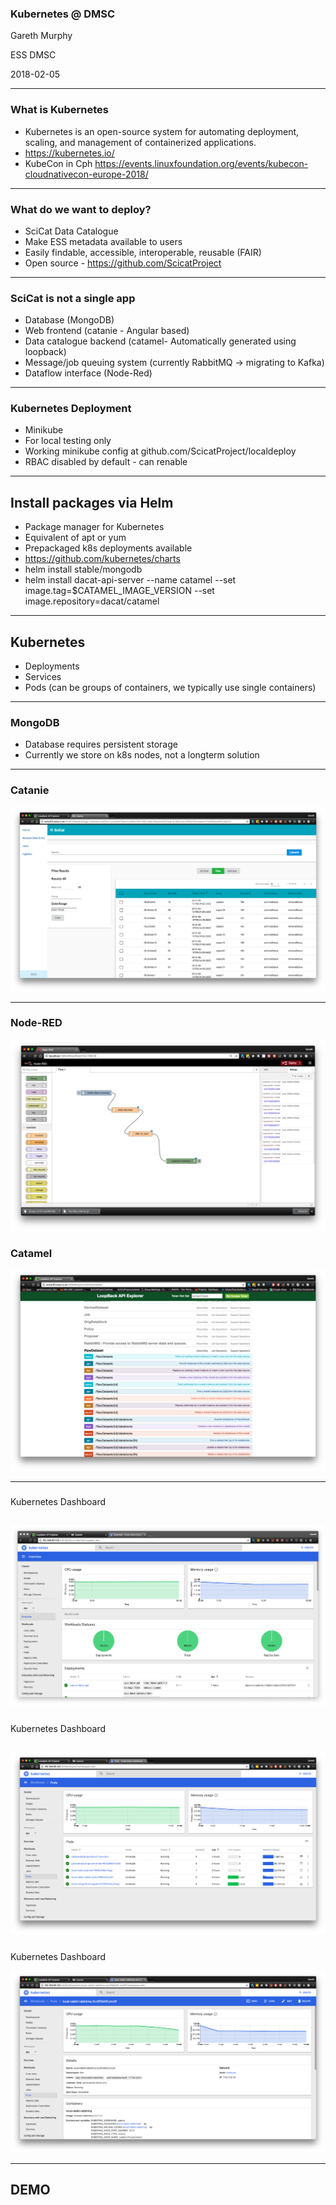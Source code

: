 ### Kubernetes @ DMSC


Gareth Murphy

ESS DMSC

2018-02-05

---

### What is Kubernetes

- Kubernetes is an open-source system for automating deployment, scaling, and management of containerized applications.
- https://kubernetes.io/
- KubeCon in Cph https://events.linuxfoundation.org/events/kubecon-cloudnativecon-europe-2018/

---

### What do we want to deploy?


- SciCat Data Catalogue
- Make ESS metadata available to users
- Easily findable, accessible, interoperable, reusable (FAIR)
- Open source - https://github.com/ScicatProject

---
### SciCat is not a single app

- Database (MongoDB)
- Web frontend (catanie - Angular based)
- Data catalogue backend (catamel- Automatically generated using loopback)
- Message/job queuing system (currently RabbitMQ -> migrating to Kafka)
- Dataflow interface (Node-Red)


---

### Kubernetes Deployment

- Minikube
- For local testing only
- Working minikube config at github.com/ScicatProject/localdeploy
- RBAC disabled by default - can renable


---

## Install packages via Helm

- Package manager for Kubernetes
- Equivalent of apt or yum
- Prepackaged k8s deployments available
- https://github.com/kubernetes/charts
- helm install stable/mongodb
- helm install dacat-api-server --name catamel  --set image.tag=$CATAMEL_IMAGE_VERSION --set image.repository=dacat/catamel



---

## Kubernetes

- Deployments
- Services
- Pods (can be groups of containers, we typically use single containers)

---

### MongoDB

- Database requires persistent storage
- Currently we store on k8s nodes, not a longterm solution






---

### Catanie

![catanie](assets/catanie2.png)


---

### Node-RED

![nodered](assets/nodered.png)

### Catamel

![catamel](assets/catamel.png)

---

###
Kubernetes Dashboard

![kube1](assets/overview.png)
-----------------------------

###
Kubernetes Dashboard

![kube1](assets/pods.png)
-------------------------

###
Kubernetes Dashboard

![kube1](assets/kuberabbit.png)


---

## DEMO


